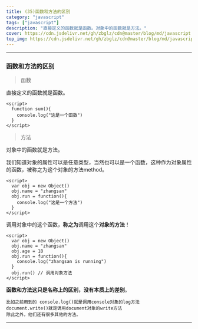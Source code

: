```yaml
---
title: (35)函数和方法的区别
category: "javascript"
tags: ["javascript"]
description: "直接定义的函数就是函数。对象中的函数就是方法。"
cover: https://cdn.jsdelivr.net/gh/zbglz/cdn@master/blog/md/javascript.svg
top_img: https://cdn.jsdelivr.net/gh/zbglz/cdn@master/blog/md/javascript.svg
---
```


***

###  函数和方法的区别

> 函数

直接定义的函数就是函数。


    <script>
      function sum(){
        console.log("这是一个函数")
      }
    </script>


> 方法

对象中的函数就是方法。

我们知道对象的属性可以是任意类型，当然也可以是一个函数，这种作为对象属性的函数，被称之为这个对象的方法method。


    <script>
      var obj = new Object()
      obj.name = "zhangsan"
      obj.run = function(){
        console.log("这是一个方法")
      }
    </script>


调用对象中的这个函数，**称之为**调用这个**对象的方法**！


    <script>
      var obj = new Object()
      obj.name = "zhangsan"
      obj.age = 18
      obj.run = function(){
        console.log("zhangsan is running")
      }
      obj.run() // 调用对象方法
    </script>


**函数和方法这只是名称上的区别，没有本质上的差别**。


    比如之前用到的 console.log()就是调用console对象的log方法
    document.write()就是调用document对象的write方法
    除此之外，他们还有很多其他的方法。


***